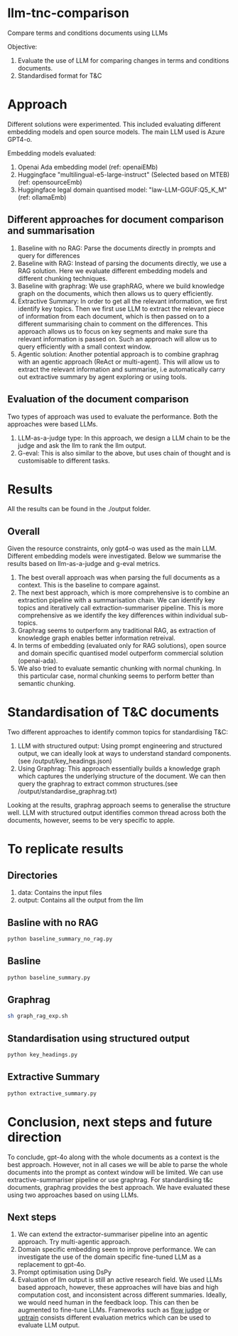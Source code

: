 # llm-tnc-comparison
Compare terms and conditions documents using LLMs

Objective: 
1. Evaluate the use of LLM for comparing changes in terms and conditions documents.
2. Standardised format for T&C 

# Approach

Different solutions were experimented. This included evaluating different embedding models and open source models. The main LLM used is Azure GPT4-o. 

Embedding models evaluated:
1. Openai Ada embedding model (ref: openaiEMb)
2. Huggingface "multilingual-e5-large-instruct" (Selected based on MTEB) (ref: opensourceEmb)
3. Huggingface legal domain quantised model: "law-LLM-GGUF:Q5_K_M" (ref: ollamaEmb)

## Different approaches for document comparison and summarisation
1. Baseline with no RAG: Parse the documents directly in prompts and query for differences
2. Baseline with RAG: Instead of parsing the documents directly, we use a RAG solution. Here we evaluate different embedding models and different chunking techniques.
3. Baseline with graphrag: We use graphRAG, where we build knowledge graph on the documents, which then allows us to query efficiently.
4. Extractive Summary: In order to get all the relevant information, we first identify key topics. Then we first use LLM to extract the relevant piece of information from each document, which is then passed on to a different summarising chain to comment on the differences. This approach allows us to focus on key segments and make sure tha relevant information is passed on. Such an approach will allow us to query efficiently with a small context window.
5. Agentic solution: Another potential approach is to combine graphrag with an agentic approach (ReAct or multi-agent). This will allow us to extract the relevant information and summarise, i.e automatically carry out extractive summary by agent exploring or using tools.

## Evaluation of the document comparison

Two types of approach was used to evaluate the performance. Both the approaches were based LLMs.
1. LLM-as-a-judge type: In this approach, we design a LLM chain to be the judge and ask the llm to rank the llm output.
2. G-eval: This is also similar to the above, but uses chain of thought and is customisable to different tasks. 

# Results

All the results can be found in the ./output folder.

## Overall 
Given the resource constraints, only gpt4-o was used as the main LLM. Different embedding models were investigated. Below we summarise the results based on llm-as-a-judge and g-eval metrics.

1. The best overall approach was when parsing the full documents as a context. This is the baseline to compare against.
2. The next best approach, which is more comprehensive is to combine an extraction pipeline with a summarisation chain. We can identify key topics and iteratively call extraction-summariser pipeline. This is more comprehensive as we identify the key differences within individual sub-topics.
3. Graphrag seems to outperform any traditional RAG, as extraction of knowledge graph enables better information retreival. 
4. In terms of embedding (evaluated only for RAG solutions), open source and domain specific quantised model outperform commercial solution (openai-ada). 
5. We also tried to evaluate semantic chunking with normal chunking. In this particular case, normal chunking seems to perform better than semantic chunking. 


# Standardisation of T&C documents

Two different approaches to identify common topics for standardising T&C:
1. LLM with structured output: Using prompt engineering and structured output, we can ideally look at ways to understand standard components. (see /output/key_headings.json)
2. Using Graphrag: This approach essentially builds a knowledge graph which captures the underlying structure of the document. We can then query the graphrag to extract common structures.(see /output/standardise_graphrag.txt)

Looking at the results, graphrag approach seems to generalise the structure well. LLM with structured output identifies common thread across both the documents, however, seems to be very specific to apple.

# To replicate results

## Directories
1. data: Contains the input files
2. output: Contains all the output from the llm 

## Basline with no RAG
 ```python 
 python baseline_summary_no_rag.py
 ```

## Basline
 ```python 
 python baseline_summary.py
 ```
## Graphrag
```sh
sh graph_rag_exp.sh
```

## Standardisation using structured output
```python
python key_headings.py
```

## Extractive Summary
```python
python extractive_summary.py
```

# Conclusion, next steps and future direction

To conclude, gpt-4o along with the whole documents as a context is the best approach. However, not in all cases we will be able to parse the whole documents into the prompt as context window will be limited. We can use extractive-summariser pipeline or use graphrag. For standardising t&c documents, graphrag provides the best approach. We have evaluated these using two approaches based on using LLMs. 

## Next steps
1. We can extend the extractor-summariser pipeline into an agentic approach. Try multi-agentic approach.
2. Domain specific embedding seem to improve performance. We can investigate the use of the domain specific fine-tuned LLM as a replacement to gpt-4o.
3. Prompt optimisation using DsPy
4. Evaluation of llm output is still an active research field. We used LLMs based approach, however, these approaches will have bias and high computation cost, and inconsistent across different summaries. Ideally, we would need human in the feedback loop. This can then be augmented to fine-tune LLMs. Frameworks such as [flow judge](https://www.flow-ai.com/judge) or [uptrain](https://uptrain.ai/) consists different evaluation metrics which can be used to evaluate LLM output.

